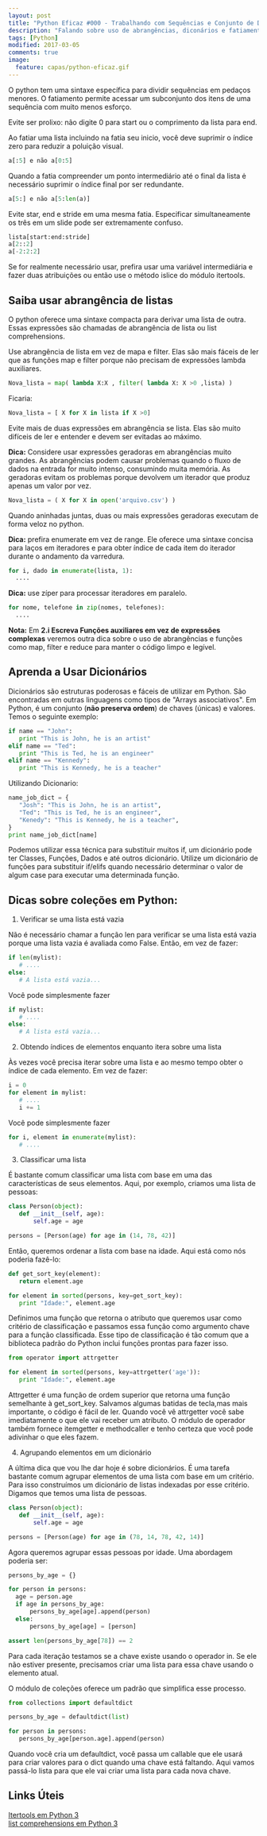 ```yaml
---
layout: post
title: "Python Eficaz #000 - Trabalhando com Sequências e Conjunto de Dados"
description: "Falando sobre uso de abrangências, diconários e fatiamento em python."
tags: [Python]
modified: 2017-03-05
comments: true
image:
  feature: capas/python-eficaz.gif
---
```


O python tem uma sintaxe específica para dividir sequências em pedaços menores. O fatiamento permite acessar um subconjunto dos itens de uma sequência com muito menos esforço. 

Evite ser prolixo: não digite 0 para start ou o comprimento da lista para end.

Ao fatiar uma lista incluindo na fatia seu inicio, você deve suprimir o índice zero para reduzir a poluição visual.
```python
a[:5] e não a[0:5]
```

Quando a fatia compreender um ponto intermediário até o final da lista ė necessário suprimir o índice final por ser redundante.
```python
a[5:] e não a[5:len(a)]
```

Evite star, end e stride em uma mesma fatia. Especificar simultaneamente os três em um slide pode ser extremamente confuso.
```python
lista[start:end:stride]
a[2::2]
a[-2:2:2]
```

Se for realmente necessário usar, prefira usar uma variável intermediária e fazer  duas atribuições ou então use o método islice do módulo itertools.

## Saiba usar abrangência de listas

O python oferece uma sintaxe compacta para derivar uma lista de outra. Essas expressões são chamadas de abrangência de lista ou list comprehensions.

Use abrangência de lista em vez de mapa e filter. Elas são mais fáceis de ler que as funções map e filter porque não precisam de expressões lambda auxiliares.
```python
Nova_lista = map( lambda X:X , filter( lambda X: X >0 ,lista) )
```
Ficaria:
```python
Nova_lista = [ X for X in lista if X >0]
```

Evite mais de duas expressões em abrangência se lista. Elas são muito difíceis de ler e entender e devem ser evitadas ao máximo.

**Dica:** Considere usar expressões geradoras em abrangências muito grandes.
As abrangências podem causar problemas quando o fluxo de dados na entrada for muito intenso, consumindo muita memória. As geradoras evitam os problemas porque devolvem um iterador que produz apenas um valor por vez.
```python
Nova_lista = ( X for X in open('arquivo.csv') )
```
Quando aninhadas juntas, duas ou mais expressões geradoras executam de forma veloz no python.

**Dica:** prefira enumerate em vez de range.
Ele oferece uma sintaxe concisa para laços em iteradores e para obter índice de cada item do iterador durante o andamento da varredura. 
```python
for i, dado in enumerate(lista, 1):
  ....
```

**Dica:** use zíper para processar iteradores em paralelo. 
```python
for nome, telefone in zip(nomes, telefones):
  ....
```

**Nota:** Em __2.i Escreva Funções auxiliares em vez de expressões complexas__ veremos outra dica sobre o uso de abrangências e funções como map, filter e reduce para manter o código limpo e legível.


## Aprenda a Usar Dicionários

Dicionários são estruturas poderosas e fáceis de utilizar em Python. São encontradas em outras linguagens como tipos de "Arrays associativos". Em Python, é um conjunto (**não preserva ordem**) de chaves (únicas) e valores.
Temos o seguinte exemplo:
```python
if name == "John":
   print "This is John, he is an artist"
elif name == "Ted":
   print "This is Ted, he is an engineer"
elif name == "Kennedy":
   print "This is Kennedy, he is a teacher"
```
Utilizando Dicionario:
```python
name_job_dict = {
   "Josh": "This is John, he is an artist",
   "Ted": "This is Ted, he is an engineer",   
   "Kenedy": "This is Kennedy, he is a teacher",
}
print name_job_dict[name]
```
Podemos utilizar essa técnica para substituir muitos if, um dicionário pode ter Classes, Funções, Dados e até outros dicionário. Utilize um dicionário de funções para substituir if/elifs quando necessário determinar o valor de algum case para executar uma determinada função.

## Dicas sobre coleções em Python:

1. Verificar se uma lista está vazia

 Não é necessário chamar a função len para verificar se uma lista está vazia porque uma lista vazia é avaliada como False. Então, em vez de fazer:
 ```python
if len(mylist):
    # ....
else:
    # A lista está vazia...
 ```
 Você pode simplesmente fazer
 ```python
if mylist:
    # ....
else:
    # A lista está vazia...
```

2.  Obtendo índices de elementos enquanto itera sobre uma lista

 Às vezes você precisa iterar sobre uma lista e ao mesmo tempo obter o índice de cada elemento. Em vez de fazer:
 ```python
i = 0
for element in mylist:
    # ....
    i += 1
 ```
 Você pode simplesmente fazer
 ```python
for i, element in enumerate(mylist):
    # ....
 ```

3. Classificar uma lista

 É bastante comum classificar uma lista com base em uma das características de seus elementos. Aqui, por exemplo, criamos uma lista de pessoas:
 ```python
 class Person(object):
    def __init__(self, age):
        self.age = age

 persons = [Person(age) for age in (14, 78, 42)]
 ```
 Então, queremos ordenar a lista com base na idade. Aqui está como nós poderia fazê-lo:
 ```python
 def get_sort_key(element):
    return element.age

 for element in sorted(persons, key=get_sort_key):
    print "Idade:", element.age
 ```
 Definimos uma função que retorna o atributo que queremos usar como critério de classificação e passamos essa função como argumento chave para a função classificada. Esse tipo de classificação é tão comum que a biblioteca padrão do Python inclui funções prontas para fazer isso.
 ```python
 from operator import attrgetter

 for element in sorted(persons, key=attrgetter('age')):
    print "Idade:", element.age
 ```
 Attrgetter é uma função de ordem superior que retorna uma função semelhante à get_sort_key. Salvamos algumas batidas de tecla,mas mais importante, o código é fácil de ler. Quando você vê attrgetter você sabe imediatamente o que ele vai receber um atributo. O módulo de operador também fornece itemgetter e methodcaller e tenho certeza que você pode adivinhar o que eles fazem.

4. Agrupando elementos em um dicionário

 A última dica que vou lhe dar hoje é sobre dicionários. É uma tarefa bastante comum agrupar elementos de uma lista com base em um critério. Para isso construímos um dicionário de listas indexadas por esse critério. Digamos que temos uma lista de pessoas.
 ```python
 class Person(object):
    def __init__(self, age):
        self.age = age

 persons = [Person(age) for age in (78, 14, 78, 42, 14)]
 ```
 Agora queremos agrupar essas pessoas por idade. Uma abordagem poderia ser:
  ```python
 persons_by_age = {}

 for person in persons:
    age = person.age
    if age in persons_by_age:
        persons_by_age[age].append(person)
    else:
        persons_by_age[age] = [person]

 assert len(persons_by_age[78]) == 2
  ```
  Para cada iteração testamos se a chave existe usando o operador in. Se ele não estiver presente, precisamos criar uma lista para essa chave usando o elemento atual.

 O módulo de coleções oferece um padrão que simplifica esse processo.
 ```python
 from collections import defaultdict

 persons_by_age = defaultdict(list)

 for person in persons:
    persons_by_age[person.age].append(person)
  ```
  Quando você cria um defaultdict, você passa um callable que ele usará para criar valores para o dict quando uma chave está faltando. Aqui vamos passá-lo lista para que ele vai criar uma lista para cada nova chave.
  
## Links Úteis

<div markdown="0"><a href="https://docs.python.org/3/library/itertools.html" class="btn btn-success">Itertools em Python 3</a></div>
<div markdown="0"><a href="https://docs.python.org/3.5/tutorial/datastructures.html#list-comprehensions" class="btn btn-success">list comprehensions em Python 3</a></div>


